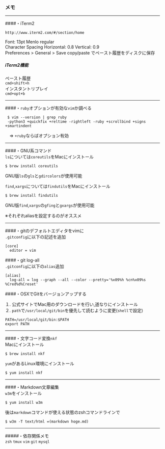 ### メモ  
***  
####・iTerm2  

    http://www.iterm2.com/#/section/home    

Font: 13pt Menlo regular  
Character Spacing Horizontal: 0.8 Vertical: 0.9  
Preferences > General > Save copy/paste でペースト履歴をディスクに保存 
  
##### iTerm2機能  
ペースト履歴  
``cmd+shift+h``  
インスタントリプレイ  
``cmd+opt+b``  

***  
####・`ruby`オプションが有効な`vim`か調べる  

     $ vim --version | grep ruby    
     -python3 +quickfix +reltime -rightleft -ruby +scrollbind +signs +smartindent    

　=> `+ruby`ならばオプション有効  

***  
####・GNU系コマンド  
``ls``については``coreutils``をMacにインストール  

    $ brew install coreutils    

GNU版``ls``の``gls``と``gdircolors``が使用可能  

``find``,``xargs``については``findutils``をMacにインストール  

    $ brew install findutils    

GNU版``find``,``xargs``の``gfing``と``gxargs``が使用可能  

※それぞれaliasを設定するのがオススメ  

***  
####・gitのデフォルトエディタをvimに  
``.gitconfig``に以下の記述を追加  

    [core]    
      editor = vim    

####・git log-all  
``.gitconfig``に以下の``alias``追加  

    [alias]    
      log-all = log --graph --all --color --pretty='%x09%h %cn%x09%s %Cred%d%Creset'    

####・OSXでGitをバージョンアップする  

１. 公式サイトでMac用のダウンロードを行い,道なりにインストール  
２. `path`で`/usr/local/git/bin`を優先して読むように変更(`shell`で設定)  

    PATH=/usr/local/git/bin:$PATH    
    export PATH    

***  
####・文字コード変換``nkf``  
Macにインストール  

    $ brew install nkf    

``yum``があるLinux環境にインストール  

    $ yum install nkf    

***  
####・Markdown文章編集  
``w3m``をインストール  

    $ yum install w3m    


後は``markdown``コマンドが使える状態のzshコマンドラインで  

    $ w3m -T text/html =(markdown hoge.md)    

***  
#####・依存関係メモ  
``zsh`` ``tmux`` ``vim`` ``git`` ``mysql``  
